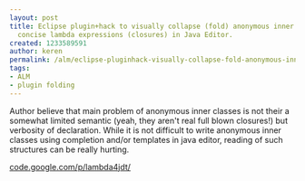 ```yaml
---
layout: post
title: Eclipse plugin+hack to visually collapse (fold) anonymous inner classes to
  concise lambda expressions (closures) in Java Editor.
created: 1233589591
author: keren
permalink: /alm/eclipse-pluginhack-visually-collapse-fold-anonymous-inner-classes-concise-lambda-expressions
tags:
- ALM
- plugin folding
---
```

<p>Author believe that main problem of anonymous inner classes is not their a somewhat limited semantic (yeah, they aren't real full blown closures!) but verbosity of declaration. While it is not difficult to write anonymous inner classes using completion and/or templates in java editor, reading of such structures can be really hurting.</p><p><a href="http://code.google.com/p/lambda4jdt/">code.google.com/p/lambda4jdt/</a></p>
